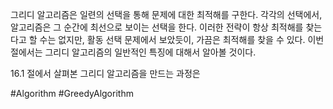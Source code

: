 그리디 알고리즘은 일련의 선택을 통해 문제에 대한 최적해를 구한다. 각각의 선택에서, 알고리즘은 그 순간에 최선으로 보이는 선택을 한다. 이러한 전략이 항상 최적해를 찾는다고 할 수는 없지만, 활동 선택 문제에서 보았듯이, 가끔은 최적해를 찾을 수 있다. 이번 절에서는 그리디 알고리즘의 일반적인 특징에 대해서 알아볼 것이다.

16.1 절에서 살펴본 그리디 알고리즘을 만드는 과정은 


#Algorithm #GreedyAlgorithm